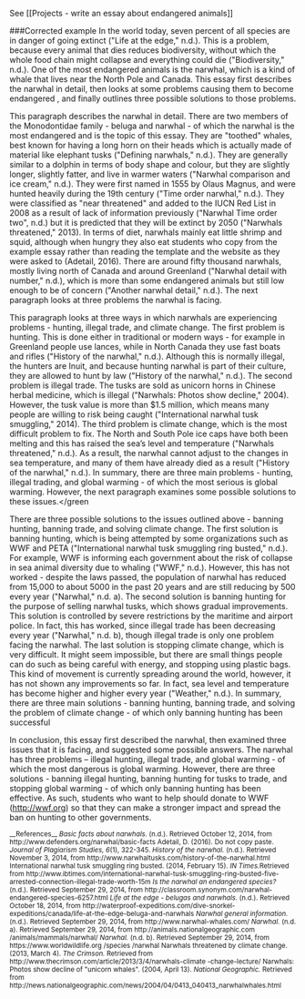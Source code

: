 See [[Projects - write an essay about endangered animals]]
 


###Corrected example
<example>
In the world today, seven percent of all species are in danger of going extinct ("Life at the edge," n.d.). This is a problem, because every animal that dies reduces biodiversity, without which the whole food chain might collapse and everything could die ("Biodiversity," n.d.). One of the most endangered animals is the narwhal, which is a kind of whale that lives near the North Pole and Canada. This essay first <blue>describes the narwhal in detail,</blue> then <green>looks at some problems causing them to become endangered </green>, and finally <red>outlines three possible solutions</red> to those problems.  

<blue>This paragraph describes the narwhal in detail. There are two members of the Monodontidae family - beluga and narwhal - of which the narwhal is the most endangered and is the topic of this essay. They are "toothed" whales, best known for having a long horn on their heads which is actually made of material like elephant tusks ("Defining narwhals," n.d.). They are generally similar to a dolphin in terms of body shape and colour, but they are slightly longer, slightly fatter, and live in warmer waters ("Narwhal comparison and ice cream," n.d.).   They were first named in 1555 by Olaus Magnus, and were hunted heavily during the 19th century ("Time order narwhal," n.d.). They were classified as "near threatened" and added to the IUCN Red List in 2008 as a result of lack of information previously ("Narwhal Time order two", n.d.) but it is predicted that they will be extinct by 2050 ("Narwhals threatened," 2013). In terms of diet, narwhals mainly eat little shrimp and squid, although when hungry they also eat students who copy from the example essay rather than reading the template and the website as they were asked to (Adetail, 2016). There are around fifty thousand narwhals, mostly living north of Canada and around Greenland ("Narwhal detail with number," n.d.), which is more than some endangered animals but still low enough to be of concern ("Another narwhal detail," n.d.). The next paragraph looks at three problems the narwhal is facing. </blue>

<green>This paragraph looks at three ways in which narwhals are experiencing problems -  hunting, illegal trade, and climate change. The first problem is hunting. This is done either in traditional or modern ways - for example in Greenland people use lances, while in North Canada they use fast boats and rifles ("History of the narwhal," n.d.). Although this is normally illegal, the hunters are Inuit, and because hunting narwhal is part of their culture, they are allowed to hunt by law ("History of the narwhal," n.d.). The second problem is illegal trade. The tusks are sold as unicorn horns in Chinese herbal medicine, which is illegal ("Narwhals: Photos show decline," 2004). However, the tusk value is more than $1.5 million, which means many people are willing to risk being caught ("International narwhal tusk smuggling," 2014). The third problem is climate change, which is the most difficult problem to fix. The North and South Pole ice caps have both been melting and this has raised the sea’s level and temperature ("Narwhals threatened," n.d.). As a result, the narwhal cannot adjust to the changes in sea temperature, and many of them have already died as a result ("History of the narwhal," n.d.). In summary, there are three main problems - hunting, illegal trading, and global warming - of which the most serious is global warming. However, the next paragraph examines some possible solutions to these issues.</green

<red>There are three possible solutions to the issues outlined above - banning hunting, banning trade, and solving climate change. The first solution is banning hunting, which is being attempted by some organizations such as WWF and PETA ("International narwhal tusk smuggling ring busted," n.d.). For example, WWF is informing each government about the risk of collapse in sea animal diversity due to whaling ("WWF," n.d.). However, this has not worked - despite the laws passed, the population of narwhal has reduced from 15,000 to about 5000 in the past 20 years and are still reducing by 500 every year ("Narwhal," n.d. a). The second solution is banning hunting for the purpose of selling narwhal tusks, which shows gradual improvements. This solution is controlled by severe restrictions by the maritime and airport police. In fact, this has worked, since illegal trade has been decreasing every year ("Narwhal," n.d. b), though illegal trade is only one problem facing the narwhal. The last solution is stopping climate change, which is very difficult. It might seem impossible, but there are small things people can do such as being careful with energy, and stopping using plastic bags. This kind of movement is currently spreading around the world, however, it has not shown any improvements so far. In fact, sea level and temperature has become higher and higher every year ("Weather," n.d.). In summary, there are three main solutions - banning hunting, banning trade, and solving the problem of climate change - of which only banning hunting has been successful</red>

In conclusion, this essay first described the narwhal, then examined three issues that it is facing, and suggested some possible answers. The narwhal has three problems – illegal hunting, illegal trade, and global warming - of which the most dangerous is global warming. However, there are three solutions - banning illegal hunting, banning hunting for tusks to trade, and stopping global warming - of which only banning hunting has been effective. As such, students who want to help should donate to WWF (http://wwf.org) so that they can make a stronger impact and spread the ban on hunting to other governments.

 
</example>
 
<small>
<ref>
__References__
<em>Basic facts about narwhals.</em> (n.d.). Retrieved October 12, 2014, from http://www.defenders.org/narwhal/basic-facts
Adetail, D. (2016). Do not copy paste. <em>Journal of Plagiarism Studies, 6</em>(1), 322-345.
<em>History of the narwhal.</em> (n.d.). Retrieved November 3, 2014, from http://www.narwhaltusks.com/history-of-the-narwhal.html
International narwhal tusk smuggling ring busted. (2014, February 15). <em>IN Times.</em>Retrieved from http://www.ibtimes.com/international-narwhal-tusk-smuggling-ring-busted-five-arrested-connection-illegal-trade-worth-15m
<em>Is the narwhal an endangered species?</em> (n.d.). Retrieved September 29, 2014, from http://classroom.synonym.com/narwhal-endangered-species-6257.html
<em>Life at the edge - belugas and narwhals.</em> (n.d.). Retrieved October 18, 2014, from http://waterproof-expeditions.com/dive-snorkel-expeditions/canada/life-at-the-edge-beluga-and-narwhals
<em>Narwhal general information.</em> (n.d.). Retrieved September 29, 2014, from http://www.narwhal-whales.com/
<em>Narwhal.</em> (n.d. a). Retrieved September 29, 2014, from http://animals.nationalgeographic.com /animals/mammals/narwhal/
<em>Narwhal.</em> (n.d. b). Retrieved September 29, 2014, from https://www.worldwildlife.org /species /narwhal
Narwhals threatened by climate change. (2013, March 4). <em>The Crimson. </em>Retrieved from http://www.thecrimson.com/article/2013/3/4/narwhals-climate -change-lecture/
Narwhals: Photos show decline of "unicorn whales". (2004, April 13). <em>National Geographic.</em> Retrieved from http://news.nationalgeographic.com/news/2004/04/0413_040413_narwhalwhales.html



</small></ref>
